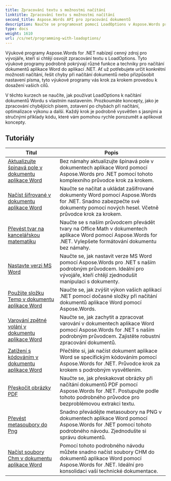```yaml
---
title: Zpracování textu s možnostmi načítání
linktitle: Zpracování textu s možnostmi načítání
second_title: Aspose.Words API pro zpracování dokumentů
description: Naučte se programovat pomocí LoadOptions v Aspose.Words pro .NET. Podrobné návody s ukázkovým kódem pro načítání a přizpůsobení načítání dokumentů aplikace Word.
type: docs
weight: 1610
url: /cs/net/programming-with-loadoptions/
---
```

Výukové programy Aspose.Words for .NET nabízejí cenný zdroj pro vývojáře, kteří si chtějí osvojit zpracování textu s LoadOptions. Tyto výukové programy podrobně pokrývají různé funkce a techniky pro načítání dokumentů aplikace Word do aplikací .NET. Ať už potřebujete určit konkrétní možnosti načítání, řešit chyby při načítání dokumentů nebo přizpůsobit nastavení písma, tyto výukové programy vás krok za krokem provedou k dosažení vašich cílů.

V těchto kurzech se naučíte, jak používat LoadOptions k načítání dokumentů Wordu s vlastním nastavením. Prozkoumáte koncepty, jako je zpracování chybějících písem, zotavení po chybách při načítání, optimalizace výkonu a další. Každý krok je podrobně vysvětlen s jasnými a stručnými příklady kódu, které vám pomohou rychle porozumět a aplikovat koncepty.

 ## Tutoriály
| Titul | Popis |
| --- | --- |
| [Aktualizujte špinavá pole v dokumentu aplikace Word](./update-dirty-fields/) | Bez námahy aktualizujte špinavá pole v dokumentech aplikace Word pomocí Aspose.Words pro .NET pomocí tohoto komplexního průvodce krok za krokem. |
| [Načíst šifrované v dokumentu aplikace Word](./load-encrypted-document/) | Naučte se načítat a ukládat zašifrované dokumenty Word pomocí Aspose.Words for .NET. Snadno zabezpečte své dokumenty pomocí nových hesel. Včetně průvodce krok za krokem. |
| [Převést tvar na kancelářskou matematiku](./convert-shape-to-office-math/) | Naučte se s naším průvodcem převádět tvary na Office Math v dokumentech aplikace Word pomocí Aspose.Words for .NET. Vylepšete formátování dokumentu bez námahy. |
| [Nastavte verzi MS Word](./set-ms-word-version/) | Naučte se, jak nastavit verze MS Word pomocí Aspose.Words pro .NET s naším podrobným průvodcem. Ideální pro vývojáře, kteří chtějí zjednodušit manipulaci s dokumenty. |
| [Použijte složku Temp v dokumentu aplikace Word](./use-temp-folder/) | Naučte se, jak zvýšit výkon vašich aplikací .NET pomocí dočasné složky při načítání dokumentů aplikace Word pomocí Aspose.Words. |
| [Varování zpětné volání v dokumentu aplikace Word](./warning-callback/) | Naučte se, jak zachytit a zpracovat varování v dokumentech aplikace Word pomocí Aspose.Words for .NET s naším podrobným průvodcem. Zajistěte robustní zpracování dokumentů. |
| [Zatížení s kódováním v dokumentu aplikace Word](./load-with-encoding/) | Přečtěte si, jak načíst dokument aplikace Word se specifickým kódováním pomocí Aspose.Words for .NET. Průvodce krok za krokem s podrobným vysvětlením. |
| [Přeskočit obrázky PDF](./skip-pdf-images/) | Naučte se, jak přeskakovat obrázky při načítání dokumentů PDF pomocí Aspose.Words for .NET. Postupujte podle tohoto podrobného průvodce pro bezproblémovou extrakci textu. |
| [Převést metasoubory do Png](./convert-metafiles-to-png/) | Snadno převádějte metasoubory na PNG v dokumentech aplikace Word pomocí Aspose.Words for .NET pomocí tohoto podrobného návodu. Zjednodušte si správu dokumentů. |
| [Načíst soubory Chm v dokumentu aplikace Word](./load-chm/) | Pomocí tohoto podrobného návodu můžete snadno načíst soubory CHM do dokumentů aplikace Word pomocí Aspose.Words for .NET. Ideální pro konsolidaci vaší technické dokumentace. |